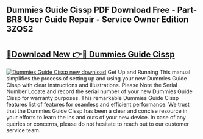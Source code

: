 ## Dummies Guide Cissp PDF Download Free - Part-BR8 User Guide Repair - Service Owner Edition 3ZQS2

# <h2><a href="http://bc6943.oget.top/?id=Dummies+Guide+Cissp">🔗Download New 👉🔴 Dummies Guide Cissp</a></h2>

[![Dummies Guide Cissp new download](https://i.imgur.com/5g1atiW.png)](http://bc6943.oget.top/?id=Dummies+Guide+Cissp)
Get Up and Running This manual simplifies the process of setting up and using your new Dummies Guide Cissp with clear instructions and illustrations. Please Note the Serial Number Locate and record the serial number of your new Dummies Guide Cissp for warranty purposes. This remarkable Dummies Guide Cissp features list of features for seamless and efficient performance. We trust that the Dummies Guide Cissp has been a clear and concise resource in your efforts to learn the ins and outs of your new device. In case of any queries or concerns, please do not hesitate to reach out to our customer service team.
